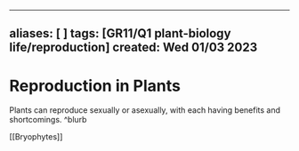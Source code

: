 
---
aliases: [ ]
tags: [GR11/Q1 plant-biology life/reproduction] 
created: Wed 01/03 2023
---
# Reproduction in Plants
Plants can reproduce sexually or asexually, with each having benefits and shortcomings.  ^blurb

[[Bryophytes]] 
